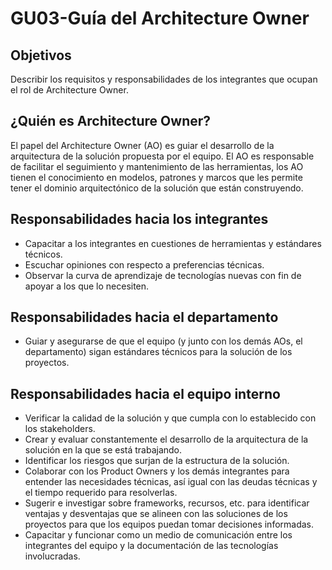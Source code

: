 # GU03-Guía del Architecture Owner

## Objetivos

Describir los requisitos y responsabilidades de los integrantes que ocupan el rol de Architecture Owner.

## ¿Quién es Architecture Owner?

El papel del Architecture Owner (AO) es guiar el desarrollo de la arquitectura de la solución propuesta por el equipo. El AO es responsable de facilitar el seguimiento y mantenimiento de las herramientas, los AO tienen el conocimiento en modelos, patrones y marcos que les permite tener el dominio arquitectónico de la solución que están construyendo.

## Responsabilidades hacia los integrantes

- Capacitar a los integrantes en cuestiones de herramientas y estándares técnicos.
- Escuchar opiniones con respecto a preferencias técnicas.
- Observar la curva de aprendizaje de tecnologías nuevas con fin de apoyar a los que lo necesiten.

## Responsabilidades hacia el departamento

- Guiar y asegurarse de que el equipo (y junto con los demás AOs, el departamento) sigan estándares técnicos para la solución de los proyectos.

## Responsabilidades hacia el equipo interno

- Verificar la calidad de la solución y que cumpla con lo establecido con los stakeholders.
- Crear y evaluar constantemente el desarrollo de la arquitectura de la solución en la que se está trabajando.
- Identificar los riesgos que surjan de la estructura de la solución.
- Colaborar con los Product Owners y los demás integrantes para entender las necesidades técnicas, así igual con las deudas técnicas y el tiempo requerido para resolverlas.
- Sugerir e investigar sobre frameworks, recursos, etc. para identificar ventajas y desventajas que se alineen con las soluciones de los proyectos para que los equipos puedan tomar decisiones informadas.
- Capacitar y funcionar como un medio de comunicación entre los integrantes del equipo y la documentación de las tecnologías involucradas.
